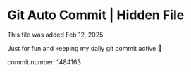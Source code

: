 # Git Auto Commit | Hidden File

This file was added Feb 12, 2025

Just for fun and keeping my daily git commit active 🤪

commit number: 1484163
